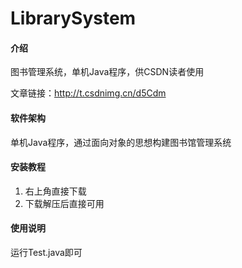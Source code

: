 # LibrarySystem

#### 介绍
图书管理系统，单机Java程序，供CSDN读者使用

文章链接：http://t.csdnimg.cn/d5Cdm

#### 软件架构
单机Java程序，通过面向对象的思想构建图书馆管理系统

#### 安装教程

1.  右上角直接下载
2.  下载解压后直接可用

#### 使用说明
运行Test.java即可


